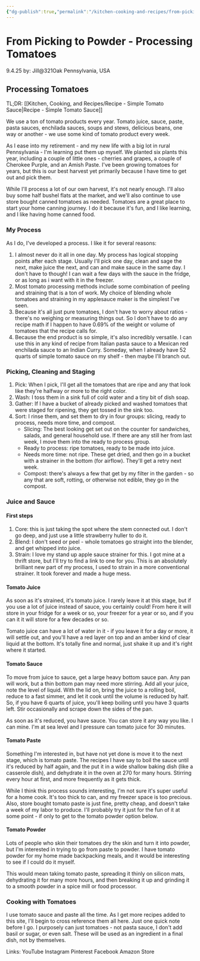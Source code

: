 ```yaml
---
{"dg-publish":true,"permalink":"/kitchen-cooking-and-recipes/from-picking-to-powder-processing-tomatoes/"}
---
```


# From Picking to Powder - Processing Tomatoes

9.4.25
by: Jill@321Oak
Pennsylvania, USA

## Processing Tomatoes

TL;DR: [[Kitchen, Cooking, and Recipes/Recipe - Simple Tomato Sauce\|Recipe - Simple Tomato Sauce]]

We use a ton of tomato products every year. Tomato juice, sauce, paste, pasta sauces, enchilada sauces, soups and stews, delicious beans, one way or another - we use some kind of tomato product every week. 

As I ease into my retirement - and my new life with a big lot in rural Pennsylvania - I'm learning put them up myself. We planted six plants this year, including a couple of little ones - cherries and grapes, a couple of Cherokee Purple, and an Amish Paste. I've been growing tomatoes for years, but this is our best harvest yet primarily because I have time to get out and pick them. 

While I'll process a lot of our own harvest, it's not nearly enough. I'll also buy some half bushel flats at the market, and we'll also continue to use store bought canned tomatoes as needed. Tomatoes are a great place to start your home canning journey. I do it because it's fun, and I like learning, and I like having home canned food.

### My Process
As I do, I've developed a process. I like it for several reasons: 
1) I almost never do it all in one day. My process has logical stopping points after each stage. Usually I'll pick one day, clean and sage the next, make juice the next, and can and make sauce in the same day. I don't have to though! I can wait a few days with the sauce in the fridge, or as long as i want with it in the freezer.
2) Most tomato processing methods include some combination of peeling and straining that is a ton of work. My choice of blending whole tomatoes and straining in my applesauce maker is the simplest I've seen.
3) Because it's all just pure tomatoes, I don't have to worry about ratios - there's no weighing or measuring things out. So I don't have to do any recipe math if I happen to have 0.69% of the weight or volume of tomatoes that the recipe calls for.
4) Because the end product is so simple, it's also incredibly versatile. I can use this in any kind of recipe from Italian pasta sauce to a Mexican red enchilada sauce to an Indian Curry. Someday, when I already have 52 quarts of simple tomato sauce on my shelf - then maybe I'll branch out. 

### Picking, Cleaning and Staging

1. Pick: When I pick, I'll get all the tomatoes that are ripe and any that look like they're halfway or more to the right color. 
2. Wash: I toss them in a sink full of cold water and a tiny bit of dish soap.
3. Gather: If I have a bucket of already picked and washed tomatoes that were staged for ripening, they get tossed in the sink too.
4. Sort: I rinse them, and set them to dry in four groups: slicing, ready to process, needs more time, and compost. 
	- Slicing: The best looking get set out on the counter for sandwiches, salads, and general household use. If there are any still her from last week, I move them into the ready to process group. 
	- Ready to process: ripe tomatoes, ready to be made into juice.
	- Needs more time: not ripe. These get dried, and then go in a bucket with a strainer in the bottom (for airflow). They'll get a retry next week.
	- Compost: there's always a few that get by my filter in the garden - so any that are soft, rotting, or otherwise not edible, they go in the compost.

### Juice and Sauce
#### First steps
1. Core: this is just taking the spot where the stem connected out. I don't go deep, and just use a little strawberry huller to do it.
2. Blend: I don't seed or peel - whole tomatoes go straight into the blender, and get whipped into juice.
3. Strain: I love my stand up apple sauce strainer for this. I got mine at a thrift store, but I'll try to find a link to one for you. This is an absolutely brilliant new part of my process, I used to strain in a more conventional strainer. It took forever and made a huge mess.

#### Tomato Juice
As soon as it's strained, it's tomato juice. I rarely leave it at this stage, but if you use a lot of juice instead of sauce, you certainly could! From here it will store in your fridge for a week or so, your freezer for a year or so, and if you can it it will store for a few decades or so.

Tomato juice can have a lot of water in it - if you leave it for a day or more, it will settle out, and you'll have a red layer on top and an amber kind of clear liquid at the bottom. It's totally fine and normal, just shake it up and it's right where it started.

#### Tomato Sauce
To move from juice to sauce, get a large heavy bottom sauce pan. Any pan will work, but a thin bottom pan may need more stirring. Add all your juice, note the level of liquid. With the lid on, bring the juice to a rolling boil, reduce to a fast simmer, and let it cook until the volume is reduced by half. So, if you have 6 quarts of juice, you'll keep boiling until you have 3 quarts left. Stir occasionally and scrape down the sides of the pan. 

As soon as it's reduced, you have sauce. You can store it any way you like. I can mine. I'm at sea level and I pressure can tomato juice for 30 minutes.

#### Tomato Paste
Something I'm interested in, but have not yet done is move it to the next stage, which is tomato paste. The recipes I have say to boil the sauce until it's reduced by half again, and the put it in a wide shallow baking dish (like a casserole dish), and dehydrate it in the oven at 270 for many hours. Stirring every hour at first, and more frequently as it gets thick.

While I think this process sounds interesting, I'm not sure it's super useful for a home cook. It's too thick to can, and my freezer space is too precious. Also, store bought tomato paste is just fine, pretty cheap, and doesn't take a week of my labor to produce. I'll probably try it just for the fun of it at some point - if only to get to the tomato powder option below.

#### Tomato Powder
Lots of people who skin their tomatoes dry the skin and turn it into powder, but I'm interested in trying to go from paste to powder. I have tomato powder for my home made backpacking meals, and it would be interesting to see if I could do it myself. 

This would mean taking tomato paste, spreading it thinly on silicon mats, dehydrating it for many more hours, and then breaking it up and grinding it to a smooth powder in a spice mill or food processor.

### Cooking with Tomatoes
I use tomato sauce and paste all the time. As I get more recipes added to this site, I'll begin to cross reference them all here. Just one quick note before I go. I purposely can just tomatoes - not pasta sauce, I don't add basil or sugar, or even salt. These will be used as an ingredient in a final dish, not by themselves.

Links:
YouTube
Instagram
Pinterest
Facebook
Amazon Store

